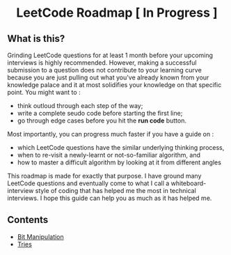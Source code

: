 <h1 align ='center'>LeetCode Roadmap [ In Progress ]</h1>

## What is this?

Grinding LeetCode questions for at least 1 month before your upcoming interviews is highly recommended. However, making a 
successful submission to a question does not contribute to your learning curve because you are just pulling out what you've 
already known from your knowledge palace and it at most solidifies your knowledge on that specific point. You might want to :
* think outloud through each step of the way;
* write a complete seudo code before starting the first line;
* go through edge cases before you hit the **run code** button.

Most importantly, you can progress much faster if you have a guide on :
* which LeetCode questions have the similar underlying thinking process, 
* when to re-visit a newly-learnt or not-so-familiar algorithm, and
* how to master a difficult algorithm by looking at it from different angles

This roadmap is made for exactly that purpose. I have ground many LeetCode questions and eventually come to what I call a 
whiteboard-interview style of coding that has helped me the most in technical interviews. I hope this guide can help you
as much as it has helped me.

## Contents

- [Bit Manipulation](bit_manipulation.md)
- [Tries](tries.md)
